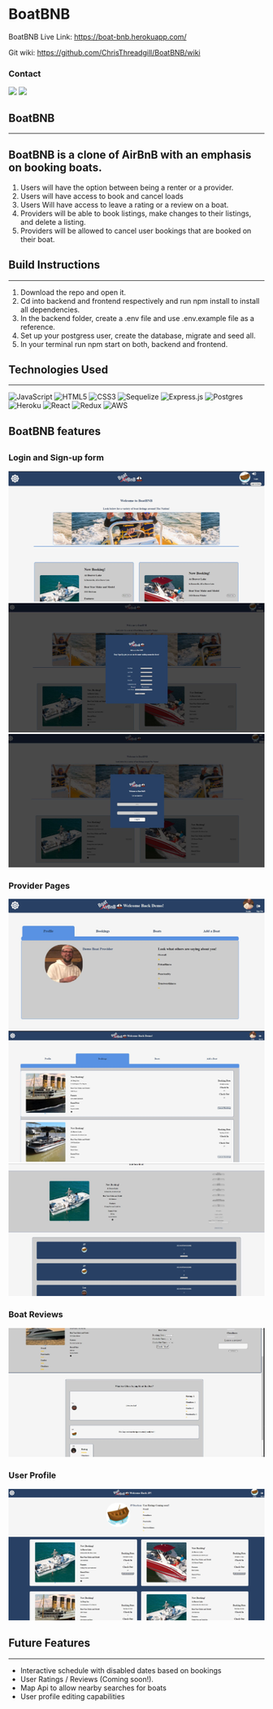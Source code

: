 # BoatBNB

BoatBNB Live Link: https://boat-bnb.herokuapp.com/

Git wiki: https://github.com/ChrisThreadgill/BoatBNB/wiki

### Contact

<a hfre="https://www.linkedin.com/in/chris-threadgill-b05090185/"><img src="https://img.shields.io/badge/LinkedIn-0077B5?style=for-the-badge&logo=linkedin&logoColor=white" /></a>
<a href="https://github.com/ChrisThreadgill"><img src="https://img.shields.io/badge/GitHub-100000?style=for-the-badge&logo=github&logoColor=white" /></a>

## BoatBNB

---

## BoatBNB is a clone of AirBnB with an emphasis on booking boats.

1. Users will have the option between being a renter or a provider.
2. Users will have access to book and cancel loads
3. Users Will have access to leave a rating or a review on a boat.
4. Providers will be able to book listings, make changes to their listings, and delete a listing.
5. Providers will be allowed to cancel user bookings that are booked on their boat.

## Build Instructions

---

1. Download the repo and open it.
2. Cd into backend and frontend respectively and run npm install to install all dependencies.
3. In the backend folder, create a .env file and use .env.example file as a reference.
4. Set up your postgress user, create the database, migrate and seed all.
5. In your terminal run npm start on both, backend and frontend.

## Technologies Used

---

![JavaScript](https://img.shields.io/badge/javascript-%23323330.svg?style=for-the-badge&logo=javascript&logoColor=%23F7DF1E)
![HTML5](https://img.shields.io/badge/html5-%23E34F26.svg?style=for-the-badge&logo=html5&logoColor=white)
![CSS3](https://img.shields.io/badge/css3-%231572B6.svg?style=for-the-badge&logo=css3&logoColor=white)
![Sequelize](https://img.shields.io/badge/Sequelize-52B0E7?style=for-the-badge&logo=Sequelize&logoColor=white)
![Express.js](https://img.shields.io/badge/express.js-%23404d59.svg?style=for-the-badge&logo=express&logoColor=%2361DAFB)
![Postgres](https://img.shields.io/badge/postgres-%23316192.svg?style=for-the-badge&logo=postgresql&logoColor=white)
![Heroku](https://img.shields.io/badge/heroku-%23430098.svg?style=for-the-badge&logo=heroku&logoColor=white)
![React](https://img.shields.io/badge/react-%2320232a.svg?style=for-the-badge&logo=react&logoColor=%2361DAFB)
![Redux](https://img.shields.io/badge/redux-%23593d88.svg?style=for-the-badge&logo=redux&logoColor=white)
![AWS](https://img.shields.io/badge/AWS-%23FF9900.svg?style=for-the-badge&logo=amazon-aws&logoColor=white)

## BoatBNB features

##

### Login and Sign-up form

![Home Page](frontend/public/README-Images/boat-bnb-homepage.JPG)
![Sign up](frontend/public/README-Images/boat-bnb-sign-up.JPG)
![Sign-In](frontend/public/README-Images/boat-bnb-login.JPG)

### Provider Pages

![Provider Page](frontend/public/README-Images/boat-bnb-provider-page.JPG)
![Provider Personal Bookings](frontend/public/README-Images/provider-bookings.JPG)
![Provider Boat Edit/ Booking Cancel](frontend/public/README-Images/provider-boat-edit-booking-cancels.JPG)

### Boat Reviews

![Boat Reviews/Ratings](frontend/public/README-Images/boat-review-ratings.JPG)

### User Profile

![User Profile With User Bookings](frontend/public/README-Images/user-profile-page.JPG)

## Future Features

---

- Interactive schedule with disabled dates based on bookings
- User Ratings / Reviews (Coming soon!).
- Map Api to allow nearby searches for boats
- User profile editing capabilities
